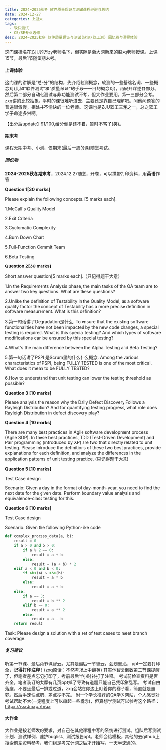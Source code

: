 ```yaml
---
title: 2024~2025秋冬 软件质量保证与测试课程经验与总结
date: 2024-12-27
categories: 上浙大
tags: 
  - 软件测试
  - CS/SE专业选修
desc: 2024~2025秋冬 软件质量保证与测试(软测/软工测) 回忆卷与课程体验
---
```


这门课挂名在ZJU的万zy老师名下，但实际是浙大网新来的赵xq老师授课。上课15节，最后1节随堂期末考。

#### 上课体验

这门课的讲解是“总-分”的结构，先介绍软测概念，软测的一些基础名词、一些概念对(比如“软件测试”和“质量保证”的手段——目的概念对)，再展开详述各部分。然后第二部分自动化测试与非功能测试不考，但大作业要用，第一三部分会考。
zxq讲的比较抽象，平时的课很难听进去，主要还是靠自己理解吧。问他问题答的普遍很傲慢，相处并不愉快的一位老师。
这课也是ZJU软工三连之一，总之软工学子命途多舛啊。

【出分后update】91/100,给分倒是还不错，暂时不骂了(笑)。

#### 期末考
课程无期中考、小测，仅期末(最后一周的课)随堂考试。

##### 回忆卷

**2024-2025秋冬期末考**，2024.12.27随堂，开卷，可以携带打印资料，用**英语**作答

**Question 1[30 marks]**

Please explain the following concepts. [5 marks each].

1.McCall's Quality Model

2.Exit Criteria

3.Cyclomatic Complexity

4.Burn Down Chart

5.Full-Function Commit Team

6.Beta Testing

**Question 2[30 marks]**

Short answer question[5 marks each].（只记得题干大意）

1.In the Requirements Analysis phase, the main tasks of the QA team are to answer two key questions. What are these questions?

2.Unlike the definition of Testability in the Quality Model, as a software quality factor the concept of Testability has a more precise definition in software measurement. What is this definition?

3.第一句话讲了Degradation是什么. To ensure that the existing software functionalities have not been impacted by the new code changes, a special testing is required. What is this special testing? And which types of software modifications can be ensured by this special testing?

4.What's the main difference between the Alpha Testing and Beta Testing?

5.第一句话讲了PSPI 是Scrum里的什么什么概念. Among the various characteristics of PSPI, being FULLY TESTED is one of the most critical. What does it mean to be FULLY TESTED?

6.How to understand that unit testing can lower the testing threshold as possible?

**Question 3 [10 marks]**

Please analysis the reason why the Daily Defect Discovery Follows a Rayleigh Distribution? And for quantifying testing progress, what role does Rayleigh Distribution in defect discovery play?

**Question 4 [10 marks]**

There are many best practices in Agile software development process (Agile SDP). In these best practices, TDD (Test-Driven Development) and Pair programming (introduced by XP) are two that directly related to unit testing. Please introduce the definitions of these two best practices, provide explanations for each definition, and analyze the differences in the application patterns of unit testing practice.  (只记得题干大意)

**Question 5 [10 marks]**

Test Case design

Scenario:
Given a day in the format of day-month-year, you need to find the next date for the given date. Perform boundary value analysis and equivalence-class testing for this.

**Question 6 [10 marks]**

Test Case design

Scenario:
Given the following Python-like code
```python
def complex_process_data(a, b):
    result = 0
    if a > 0 and b > 0:
        if a % 2 == 0:
            result = a + b
        else:
            result = (a + b) * 2
    elif a < 0 and b < 0:
        if abs(a) > abs(b):
            result = a * b
        else:
            result = a + b
    else:
        if a == 0:
            result = b ** 2
        elif b == 0:
            result = a ** 2
        else:
            result = a - b
    return result
```
Task:
Please design a solution with a set of test cases to meet branch coverage. 

##### 复习建议

听第一节课、最后两节课智云。尤其是最后一节智云，会划重点。
ppt一定要打印全，**记得打印注释**！(zxq原话：不然考场上中翻英)
其实他智云倒数第二节课提醒了，但笔者差点忘记打印了，考前最后半小时补打了注释。
考试前检查资料是否齐全，笔者装订的太厚有几页ppt掉了导致有道题只能自己凭印象乱写。
考试自由落座，不要坐最后一排或过道，zxq会站在你边上盯着你的卷子看，简直就是噩梦。然后手速快点吧，差点抄不完。
附一个学长推荐的QA学习网站，个人感觉对考试帮助不大(一定程度上可以串起一些概念)，但真想学测试可以参考这个路径：https://roadmap.sh/qa


#### 大作业

大作业是按老师发的要求，对自己在其他课程中写的系统进行测试。组队后写测试计划、测试样例、维护buglist、测试报告ppt。老师会给模板，其他的去github上搜索前辈资料参考。我们组是考完计网之后才开始写，一天半速通的。







